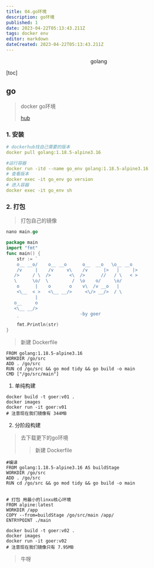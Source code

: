 ```yaml
---
title: 04.go环境
description: go环境
published: 1
date: 2023-04-22T05:13:43.211Z
tags: docker env
editor: markdown
dateCreated: 2023-04-22T05:13:43.211Z
---
```


<center>golang</center>



[toc]





## go

> docker go环境
>
> [hub](https://hub.docker.com/_/golang)

### 1. 安装

```yaml
# dockerhub找自己需要的版本
docker pull golang:1.18.5-alpine3.16

#运行容器
docker run -itd --name go_env golang:1.18.5-alpine3.16
# 查看版本
docker exec -it go_env go version 
# 进入容器
docker exec -it go_env sh
```



### 2. 打包

> 打包自己的镜像

```go
nano main.go

package main
import "fmt"
func main() {
	str := `
	o__ __o/    o__ __o      o__  __o   \o__ __o  
	/v     |    /v     v\    /v      |>   |     |> 
   />     / \  />       <\  />      //   / \   < > 
   \      \o/  \         /  \o    o/     \o/       
	o      |    o       o    v\  /v __o   |        
	<\__  < >   <\__ __/>     <\/> __/>  / \       
		   |                                       
   o__     o                                       
   <\__ __/>                                       
							-by goer					   
	`
	fmt.Println(str)
}

```

> 新建 Dockerfile

```shell
FROM golang:1.18.5-alpine3.16
WORKDIR /go/src
ADD . /go/src
RUN cd /go/src && go mod tidy && go build -o main 
CMD ["/go/src/main"]
```



1. 单纯构建

```shell
docker build -t goer:v01 .
docker images
docker run -it goer:v01
# 注意现在我们镜像有 344MB
```



2. 分阶段构建

> 去下载更下的go环境
>
> > 新建 Dockerfile

```shell
#编译
FROM golang:1.18.5-alpine3.16 AS buildStage
WORKDIR /go/src
ADD . /go/src
RUN cd /go/src && go mod tidy && go build -o main 


# 打包 用最小的linxu核心环境
FROM alpine:latest
WORKDIR /app
COPY --from=buildStage /go/src/main /app/
ENTRYPOINT ./main
```

```shell
docker build -t goer:v02 . 
docker images
docker run -it goer:v02
# 注意现在我们镜像只有 7.95MB
```

> 牛呀









